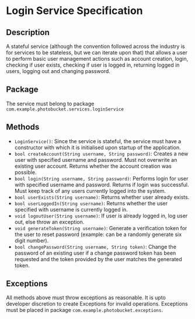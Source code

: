 # Login Service Specification
  
## Description
A stateful service (although the convention followed across the industry is for services to be stateless, but we can iterate upon that) that allows a user to perform basic user management actions such as account creation, login, checking if user exists, checking if user is logged in, returning logged in users, logging out and changing password.   
  
## Package
The service must belong to package `com.example.photobucket.services.loginService`  
  
## Methods
- `LoginService()`: Since the service is stateful, the service must have a constructor with which it is initialised upon startup of the application.
- `bool createAccount(String username, String password)`: Creates a new user with specified username and password. Must not overwrite an existing user account. Returns whether the account creation was possible.
- `bool login(String username, String password)`: Performs login for user with specified username and password. Returns if login was successful. Must keep track of any users currently logged into the system.
- `bool userExists(String username)`: Returns whether user already exists.
- `bool userLoggedIn(String username)`: Returns whether the user specified with username is currently logged in. 
- `void logoutUser(String username)`: If user is already logged in, log user out, else throw an exception.
- `void generateToken(String username)`: Generate a verification token for the user to reset password (example: can be a randomly generate six digit number).
- `bool changePassword(String username, String token)`: Change the password of an existing user if a change password token has been requested and the token provided by the user matches the generated token.
  
## Exceptions
All methods above must throw exceptions as reasonable. It is upto developer discretion to create Exceptions for invalid operations. Exceptions must be placed in package `com.example.photobucket.exceptions`.

